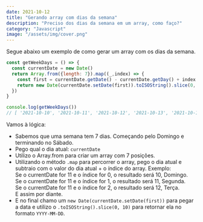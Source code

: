 ```yaml
---
date: 2021-10-12
title: "Gerando array com dias da semana"
description: "Preciso dos dias da semana em um array, como faço?"
category: "Javascript"
image: "/assets/img/cover.png"
---
```


Segue abaixo um exemplo de como gerar um array com os dias da semana.

```javascript
const getWeekDays = () => {
  const currentDate = new Date()
  return Array.from({length: 7}).map((_,index) => {
    const first = currentDate.getDate() - currentDate.getDay() + index 
    return new Date(currentDate.setDate(first)).toISOString().slice(0, 10)
  })
}

console.log(getWeekDays()) 
// [ '2021-10-10', '2021-10-11', '2021-10-12', '2021-10-13', '2021-10-14', '2021-10-15', '2021-10-16' ]
```

Vamos à lógica:

- Sabemos que uma semana tem 7 dias. Começando pelo Domingo e terminando no Sábado.
- Pego qual o dia atual: ``currentDate``
- Utilizo o Array.from para criar um array com 7 posições.
- Utilizando o método ``.map`` para percorrer o array, pego o dia atual e subtraio com o valor do dia atual + o índice do array.
Exemplo:<br/>
Se o currentDate for 11 e o índice for 0, o resultado será 10, Domingo.<br/>
Se o currentDate for 11 e o índice for 1, o resultado será 11, Segunda.<br/>
Se o currentDate for 11 e o índice for 2, o resultado será 12, Terça.<br/>
E assim por diante.<br/>
- E no final chamo um ``new Date(currentDate.setDate(first))`` para pegar a data e utilizo o ``.toISOString().slice(0, 10)`` para retornar ela no formato ``YYYY-MM-DD``.

